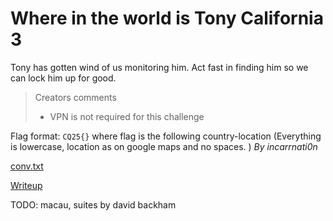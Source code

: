 # Where in the world is Tony California 3

Tony has gotten wind of us monitoring him. Act fast in finding him so we can lock him up for good.
> Creators comments
> * VPN is not required for this challenge

Flag format: `CQ25{}` where flag is the following country-location (Everything is lowercase, location as on google maps and no spaces. ) *By incarrnati0n*

[conv.txt](files/conv.txt)

[Writeup](WRITEUP.md)

TODO: macau, suites by david backham